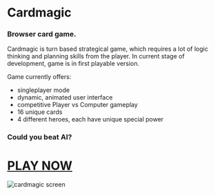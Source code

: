 # Cardmagic

### Browser card game. 

Cardmagic is turn based strategical game, which requires a lot of logic thinking and planning skills from the player. In current stage of development, game is in first playable version.  

Game currently offers:
- singleplayer mode 
- dynamic, animated user interface
- competitive Player vs Computer gameplay
- 16 unique cards
- 4 different heroes, each have unique special power

### Could you beat AI? 

# [PLAY NOW](http://playcardmagic.eu/)

![cardmagic screen](https://iili.io/H0utHmX.jpg)
